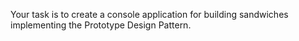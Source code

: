 Your task is to create a console application for building sandwiches implementing the Prototype Design Pattern.
